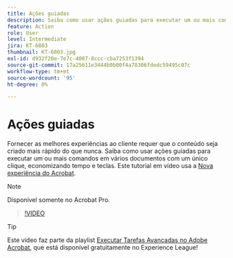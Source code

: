 ```yaml
---
title: Ações guiadas
description: Saiba como usar ações guiadas para executar um ou mais comandos em vários documentos com um único clique
feature: Action
role: User
level: Intermediate
jira: KT-6803
thumbnail: KT-6803.jpg
exl-id: d932f20e-7e7c-4087-8ccc-cba7253f1394
source-git-commit: 17a25611e3444b0b00f4a78306fdedc59495c07c
workflow-type: tm+mt
source-wordcount: '95'
ht-degree: 0%

---
```


# Ações guiadas

Fornecer as melhores experiências ao cliente requer que o conteúdo seja criado mais rápido do que nunca. Saiba como usar ações guiadas para executar um ou mais comandos em vários documentos com um único clique, economizando tempo e teclas. Este tutorial em vídeo usa a [Nova experiência do Acrobat](../getting-started/new-workspace.md).

>[!NOTE]
>
>Disponível somente no Acrobat Pro.

>[!VIDEO](https://video.tv.adobe.com/v/3433138?quality=12&learn=on&hidetitle=true)

>[!TIP]
>
>Este vídeo faz parte da playlist [Executar Tarefas Avançadas no Adobe Acrobat](https://experienceleague.adobe.com/pt-br/playlists/acrobat-peform-advanced-tasks), que está disponível gratuitamente no Experience League!
